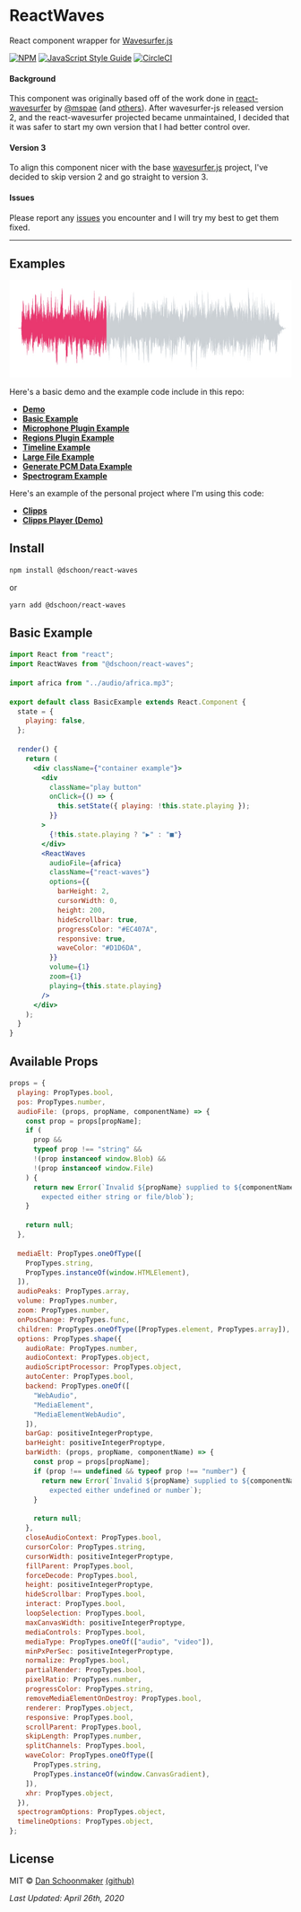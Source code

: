 # ReactWaves

React component wrapper for [Wavesurfer.js](http://wavesurfer-js.org)

[![NPM](https://img.shields.io/npm/v/@dschoon/react-waves.svg)](https://www.npmjs.com/package/@dschoon/react-waves) [![JavaScript Style Guide](https://img.shields.io/badge/code_style-standard-brightgreen.svg)](https://standardjs.com) [![CircleCI](https://circleci.com/gh/dschoon/react-waves.svg?style=svg)](https://circleci.com/gh/dschoon/react-waves)

#### Background

This component was originally based off of the work done in [react-wavesurfer](https://github.com/mspae/react-wavesurfer) by [@mspae](https://github.com/mspae) (and [others](<(https://github.com/mspae/react-wavesurfer/graphs/contributors)>)). After wavesurfer-js released version 2, and the react-wavesurfer projected became unmaintained, I decided that it was safer to start my own version that I had better control over.

#### Version 3

To align this component nicer with the base [wavesurfer.js](https://github.com/katspaugh/wavesurfer.js) project, I've decided to skip version 2 and go straight to version 3.

#### Issues

Please report any [issues](https://github.com/dschoon/react-waves/issues) you encounter and I will try my best to get them fixed.

---

## Examples

![ReactWaves](example/public/react-waves.jpg)

Here's a basic demo and the example code include in this repo:

- **[Demo](https://dschoon.github.io/react-waves/)**
- **[Basic Example](https://github.com/dschoon/react-waves/blob/master/example/src/components/BasicExample.js)**
- **[Microphone Plugin Example](https://github.com/dschoon/react-waves/blob/master/example/src/components/MicrophoneExample.js)**
- **[Regions Plugin Example](https://github.com/dschoon/react-waves/blob/master/example/src/components/RegionsExample.js)**
- **[Timeline Example](https://github.com/dschoon/react-waves/blob/master/example/src/components/TimelineExample.js)**
- **[Large File Example](https://github.com/dschoon/react-waves/blob/master/example/src/components/LargeFilePeaksExample.js)**
- **[Generate PCM Data Example](https://github.com/dschoon/react-waves/blob/master/example/src/components/GetPeaksExample.js)**
- **[Spectrogram Example](https://github.com/dschoon/react-waves/blob/master/example/src/components/SpectrogramExample.js)**

Here's an example of the personal project where I'm using this code:

- **[Clipps](https://clip.ps)**
- **[Clipps Player (Demo)](https://dschoon.github.io/clipp-player)**

## Install

```bash
npm install @dschoon/react-waves
```

or

```bash
yarn add @dschoon/react-waves
```

## Basic Example

```jsx
import React from "react";
import ReactWaves from "@dschoon/react-waves";

import africa from "../audio/africa.mp3";

export default class BasicExample extends React.Component {
  state = {
    playing: false,
  };

  render() {
    return (
      <div className={"container example"}>
        <div
          className="play button"
          onClick={() => {
            this.setState({ playing: !this.state.playing });
          }}
        >
          {!this.state.playing ? "▶" : "■"}
        </div>
        <ReactWaves
          audioFile={africa}
          className={"react-waves"}
          options={{
            barHeight: 2,
            cursorWidth: 0,
            height: 200,
            hideScrollbar: true,
            progressColor: "#EC407A",
            responsive: true,
            waveColor: "#D1D6DA",
          }}
          volume={1}
          zoom={1}
          playing={this.state.playing}
        />
      </div>
    );
  }
}
```

## Available Props

```jsx
props = {
  playing: PropTypes.bool,
  pos: PropTypes.number,
  audioFile: (props, propName, componentName) => {
    const prop = props[propName];
    if (
      prop &&
      typeof prop !== "string" &&
      !(prop instanceof window.Blob) &&
      !(prop instanceof window.File)
    ) {
      return new Error(`Invalid ${propName} supplied to ${componentName}
        expected either string or file/blob`);
    }

    return null;
  },

  mediaElt: PropTypes.oneOfType([
    PropTypes.string,
    PropTypes.instanceOf(window.HTMLElement),
  ]),
  audioPeaks: PropTypes.array,
  volume: PropTypes.number,
  zoom: PropTypes.number,
  onPosChange: PropTypes.func,
  children: PropTypes.oneOfType([PropTypes.element, PropTypes.array]),
  options: PropTypes.shape({
    audioRate: PropTypes.number,
    audioContext: PropTypes.object,
    audioScriptProcessor: PropTypes.object,
    autoCenter: PropTypes.bool,
    backend: PropTypes.oneOf([
      "WebAudio",
      "MediaElement",
      "MediaElementWebAudio",
    ]),
    barGap: positiveIntegerProptype,
    barHeight: positiveIntegerProptype,
    barWidth: (props, propName, componentName) => {
      const prop = props[propName];
      if (prop !== undefined && typeof prop !== "number") {
        return new Error(`Invalid ${propName} supplied to ${componentName}
          expected either undefined or number`);
      }

      return null;
    },
    closeAudioContext: PropTypes.bool,
    cursorColor: PropTypes.string,
    cursorWidth: positiveIntegerProptype,
    fillParent: PropTypes.bool,
    forceDecode: PropTypes.bool,
    height: positiveIntegerProptype,
    hideScrollbar: PropTypes.bool,
    interact: PropTypes.bool,
    loopSelection: PropTypes.bool,
    maxCanvasWidth: positiveIntegerProptype,
    mediaControls: PropTypes.bool,
    mediaType: PropTypes.oneOf(["audio", "video"]),
    minPxPerSec: positiveIntegerProptype,
    normalize: PropTypes.bool,
    partialRender: PropTypes.bool,
    pixelRatio: PropTypes.number,
    progressColor: PropTypes.string,
    removeMediaElementOnDestroy: PropTypes.bool,
    renderer: PropTypes.object,
    responsive: PropTypes.bool,
    scrollParent: PropTypes.bool,
    skipLength: PropTypes.number,
    splitChannels: PropTypes.bool,
    waveColor: PropTypes.oneOfType([
      PropTypes.string,
      PropTypes.instanceOf(window.CanvasGradient),
    ]),
    xhr: PropTypes.object,
  }),
  spectrogramOptions: PropTypes.object,
  timelineOptions: PropTypes.object,
};
```

## License

MIT © [Dan Schoonmaker](https://schoon.me) [(github)](https://github.com/dschoon)

_Last Updated: April 26th, 2020_
